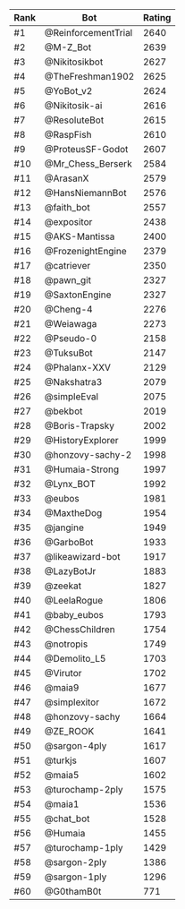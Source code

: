 Rank|Bot|Rating
---|---|---
#1|@ReinforcementTrial|2640
#2|@M-Z_Bot|2639
#3|@Nikitosikbot|2627
#4|@TheFreshman1902|2625
#5|@YoBot_v2|2624
#6|@Nikitosik-ai|2616
#7|@ResoluteBot|2615
#8|@RaspFish|2610
#9|@ProteusSF-Godot|2607
#10|@Mr_Chess_Berserk|2584
#11|@ArasanX|2579
#12|@HansNiemannBot|2576
#13|@faith_bot|2557
#14|@expositor|2438
#15|@AKS-Mantissa|2400
#16|@FrozenightEngine|2379
#17|@catriever|2350
#18|@pawn_git|2327
#19|@SaxtonEngine|2327
#20|@Cheng-4|2276
#21|@Weiawaga|2273
#22|@Pseudo-0|2158
#23|@TuksuBot|2147
#24|@Phalanx-XXV|2129
#25|@Nakshatra3|2079
#26|@simpleEval|2075
#27|@bekbot|2019
#28|@Boris-Trapsky|2002
#29|@HistoryExplorer|1999
#30|@honzovy-sachy-2|1998
#31|@Humaia-Strong|1997
#32|@Lynx_BOT|1992
#33|@eubos|1981
#34|@MaxtheDog|1954
#35|@jangine|1949
#36|@GarboBot|1933
#37|@likeawizard-bot|1917
#38|@LazyBotJr|1883
#39|@zeekat|1827
#40|@LeelaRogue|1806
#41|@baby_eubos|1793
#42|@ChessChildren|1754
#43|@notropis|1749
#44|@Demolito_L5|1703
#45|@Virutor|1702
#46|@maia9|1677
#47|@simplexitor|1672
#48|@honzovy-sachy|1664
#49|@ZE_ROOK|1641
#50|@sargon-4ply|1617
#51|@turkjs|1607
#52|@maia5|1602
#53|@turochamp-2ply|1575
#54|@maia1|1536
#55|@chat_bot|1528
#56|@Humaia|1455
#57|@turochamp-1ply|1429
#58|@sargon-2ply|1386
#59|@sargon-1ply|1296
#60|@G0thamB0t|771

